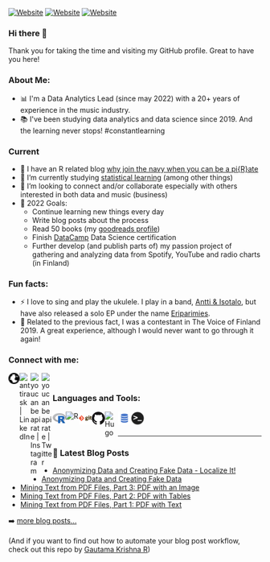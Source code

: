 [![Website](https://img.shields.io/website?label=youcanbeapirate.com&style=for-the-badge&url=https%3A%2F%2Fyoucanbeapirate.com)](https://youcanbeapirate.com/)
[![Website](https://img.shields.io/website?label=ggplot2-extended-book.com&style=for-the-badge&url=https%3A%2F%2Fggplot2-extended-book.com/)](https://ggplot2-extended-book.com/)
[![Website](https://img.shields.io/website?label=youcanbeapirate.shinyapps.io/music-recommender&style=for-the-badge&url=https%3A%2F%2Fyoucanbeapirate.shinyapps.io/music-recommender/)](https://youcanbeapirate.shinyapps.io/music-recommender/)

### Hi there 👋
Thank you for taking the time and visiting my GitHub profile. Great to have you here!

### About Me:
- 📊 I'm a Data Analytics Lead (since may 2022) with a 20+ years of experience in the music industry.
- 📚 I've been studying data analytics and data science since 2019. And the learning never stops! #constantlearning

### Current 
- 🔭 I have an R related blog [why join the navy when you can be a pi{R}ate][blog]
- 🌱 I’m currently studying [statistical learning][ISLR] (among other things)
- 👯 I’m looking to connect and/or collaborate especially with others interested in both data and music (business)
- 🥅 2022 Goals: 
    - Continue learning new things every day
    - Write blog posts about the process
    - Read 50 books (my [goodreads profile][goodreads])
    - Finish [DataCamp][datacamp] Data Science certification
    - Further develop (and publish parts of) my passion project of gathering and analyzing data from Spotify, YouTube and radio charts (in Finland)

### Fun facts:
- ⚡ I love to sing and play the ukulele. I play in a band, [Antti & Isotalo][spotify-antti-&-isotalo], but have also released a solo EP under the name [Eriparimies][spotify-eriparimies].
- 🎥 Related to the previous fact, I was a contestant in The Voice of Finland 2019. A great experience, although I would never want to go through it again!

### Connect with me:
[<img align="left" alt="youcanbeapirate.com" width="22px" src="https://raw.githubusercontent.com/iconic/open-iconic/master/svg/globe.svg" />][blog]
[<img align="left" alt="anttirask | LinkedIn" width="22px" src="https://cdn.jsdelivr.net/npm/simple-icons@v3/icons/linkedin.svg" />][linkedin]
[<img align="left" alt="youcanbeapirate | Instagram" width="22px" src="https://cdn.jsdelivr.net/npm/simple-icons@v3/icons/instagram.svg" />][instagram]
[<img align="left" alt="youcanbeapirate | Twitter" width="22px" src="https://cdn.jsdelivr.net/npm/simple-icons@v3/icons/twitter.svg" />][twitter]

<br />

### Languages and Tools:

[<img align="left" alt="R" width="26px" src="https://raw.githubusercontent.com/github/explore/80688e429a7d4ef2fca1e82350fe8e3517d3494d/topics/r/r.png" />][R]
[<img align="left" alt="R" width="26px" src="https://upload.wikimedia.org/wikipedia/commons/6/65/Alteryx_logo.png" />][alteryx]
[<img align="left" alt="Git" width="26px" src="https://raw.githubusercontent.com/github/explore/80688e429a7d4ef2fca1e82350fe8e3517d3494d/topics/git/git.png" />][git]
[<img align="left" alt="GitHub" width="26px" src="https://raw.githubusercontent.com/github/explore/78df643247d429f6cc873026c0622819ad797942/topics/github/github.png" />][github]
[<img align="left" alt="Hugo" width="26px" src="https://camo.githubusercontent.com/3da72386ebb1b378d28f0a7206cb3263fa0ed29448119c6f75fa1ab03aa274ee/68747470733a2f2f6170692e69636f6e6966792e64657369676e2f6c6f676f732d6875676f2e737667" />][hugo]
<img align="left" alt="SQL" width="26px" src="https://raw.githubusercontent.com/github/explore/80688e429a7d4ef2fca1e82350fe8e3517d3494d/topics/sql/sql.png" />
<img align="left" alt="Terminal" width="26px" src="https://raw.githubusercontent.com/github/explore/80688e429a7d4ef2fca1e82350fe8e3517d3494d/topics/terminal/terminal.png" />

<br />
<br />

---

### 📕 Latest Blog Posts

<!-- BLOG-POST-LIST:START -->
- [Anonymizing Data and Creating Fake Data - Localize It!](https://youcanbeapirate.com/2021/08/15/anonymizing-data-and-creating-fake-data-localize-it/)
- [Anonymizing Data and Creating Fake Data](https://youcanbeapirate.com/2021/06/27/anonymizing-data-and-creating-fake-data/)
- [Mining Text from PDF Files, Part 3: PDF with an Image](https://youcanbeapirate.com/2021/06/05/mining-text-from-pdf-files-part-3-pdf-with-an-image/)
- [Mining Text from PDF Files, Part 2: PDF with Tables](https://youcanbeapirate.com/2021/05/29/mining-text-from-pdf-files-part-2-pdf-with-tables/)
- [Mining Text from PDF Files, Part 1: PDF with Text](https://youcanbeapirate.com/2021/05/22/mining-text-from-pdf-files-part-1-pdf-with-text/)
<!-- BLOG-POST-LIST:END -->

➡️ [more blog posts...](https://youcanbeapirate.com)
<br />
<br />
(And if you want to find out how to automate your blog post workflow, check out this repo by [Gautama Krishna R][blog-post-workflow])

[alteryx]: https://www.alteryx.com
[blog]: https://youcanbeapirate.com
[blog-post-workflow]: https://github.com/gautamkrishnar/blog-post-workflow
[datacamp]: https://www.datacamp.com/
[git]: https://git-scm.com/
[github]: https://github.com/
[goodreads]: https://www.goodreads.com/user/show/71395134-antti-rask
[hugo]: https://gohugo.io
[instagram]: https://instagram.com/youcanbeapirate
[ISLR]: https://www.statlearning.com/
[linkedin]: https://linkedin.com/in/anttirask
[R]: https://www.r-project.org/
[spotify-antti-&-isotalo]: https://open.spotify.com/artist/6eYZ8OLHJoggLFkUmRzaQe
[spotify-eriparimies]: https://open.spotify.com/artist/4CkrcH7nq96ubCIBdnEGos
[twitter]: https://twitter.com/youcanbeapirate
